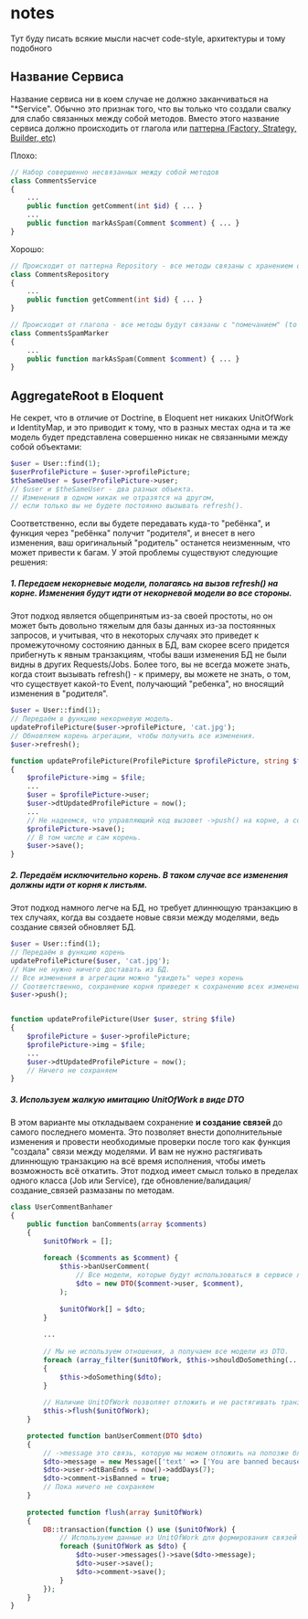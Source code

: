 # notes
Тут буду писать всякие мысли насчет code-style, архитектуры и тому подобного

## Название Сервиса
Название сервиса ни в коем случае не должно заканчиваться на "*Service". Обычно это признак того,
что вы только что создали свалку для слабо связанных между собой методов.
Вместо этого название сервиса должно происходить от глагола или [паттерна (Factory, Strategy, Builder, etc)](https://en.wikipedia.org/wiki/Software_design_pattern)

Плохо:
```php
// Набор совершенно несвязанных между собой методов
class CommentsService
{
    ...
    public function getComment(int $id) { ... }
    ...
    public function markAsSpam(Comment $comment) { ... }
}
```

Хорошо:
```php
// Происходит от паттерна Repository - все методы связаны с хранением объектов одного типа
class CommentsRepository
{
    ...
    public function getComment(int $id) { ... }
}

// Происходит от глагола - все методы будут связаны с "помечанием" (to mark) комментариев как "спам"
class CommentsSpamMarker
{
    ...
    public function markAsSpam(Comment $comment) { ... }
}
```

## AggregateRoot в Eloquent
Не секрет, что в отличие от Doctrine, в Eloquent нет никаких UnitOfWork и IdentityMap,
и это приводит к тому, что в разных местах одна и та же модель
будет представлена совершенно никак не связанными между собой объектами:
```php
$user = User::find(1);
$userProfilePicture = $user->profilePicture;
$theSameUser = $userProfilePicture->user; 
// $user и $theSameUser - два разных объекта.
// Изменения в одном никак не отразятся на другом,
// если только вы не будете постоянно вызывать refresh().
```
Соответственно, если вы будете передавать куда-то "ребёнка", и функция через "ребёнка" получит "родителя", и внесет в него изменения, ваш оригинальный "родитель" останется неизменным, что может привести к багам. У этой проблемы существуют следующие решения:

##### 1. Передаем некорневые модели, полагаясь на вызов refresh() на корне. Изменения будут идти от некорневой модели во все стороны.

Этот подход является общепринятым из-за своей простоты, но он может быть довольно тяжелым для базы данных из-за постоянных запросов, и учитывая, что в некоторых случаях это приведет к промежуточному состоянию данных в БД, вам скорее всего придется прибегнуть к явным транзакциям, чтобы ваши изменения БД не были видны в других Requests/Jobs. Более того, вы не всегда можете знать, когда стоит вызывать refresh() - к примеру, вы можете не знать, о том, что существует какой-то Event, получающий "ребенка", но вносящий изменения в "родителя".
```php
$user = User::find(1);
// Передаём в функцию некорневую модель.
updateProfilePicture($user->profilePicture, 'cat.jpg');
// Обновляем корень агрегации, чтобы получить все изменения.
$user->refresh();

function updateProfilePicture(ProfilePicture $profilePicture, string $file)
{
    $profilePicture->img = $file;
    ...
    $user = $profilePicture->user;
    $user->dtUpdatedProfilePicture = now();
    ...
    // Не надеемся, что управляющий код вызовет ->push() на корне, а сохраняем всё прямо на месте. 
    $profilePicture->save();
    // В том числе и сам корень.
    $user->save();
}
```

##### 2. Передаём исключительно корень. В таком случае все изменения должны идти от корня к листьям.

Этот подход намного легче на БД, но требует длиннющую транзакцию в тех случаях, когда вы создаете новые связи между моделями, ведь создание связей обновляет БД.
```php
$user = User::find(1);
// Передаём в функцию корень
updateProfilePicture($user, 'cat.jpg');
// Нам не нужно ничего доставать из БД.
// Все изменения в агрегации можно "увидеть" через корень
// Соответственно, сохранение корня приведет к сохранению всех изменений.
$user->push();


function updateProfilePicture(User $user, string $file)
{
    $profilePicture = $user->profilePicture;
    $profilePicture->img = $file;
    ...
    $user->dtUpdatedProfilePicture = now();
    // Ничего не сохраняем
}
```

##### 3. Используем жалкую имитацию UnitOfWork в виде DTO
В этом варианте мы откладываем сохранение __и создание связей__ до самого последнего момента. Это позволяет внести дополнительные изменения и провести необходимые проверки после того как функция "создала" связи между моделями. И вам не нужно растягивать длиннющую транзакцию на всё время исполнения, чтобы иметь возможность всё откатить. Этот подход имеет смысл только в пределах одного класса (Job или Service), где обновление/валидация/создание_связей размазаны по методам.
```php
class UserCommentBanhamer
{
    public function banComments(array $comments)
    {
        $unitOfWork = [];
    
        foreach ($comments as $comment) {
            $this->banUserComment(
                // Все модели, которые будут использоваться в сервисе лежат в DTO.
                $dto = new DTO($comment->user, $comment),
            );
            
            $unitOfWork[] = $dto;
        }
        
        ...
        
        // Мы не используем отношения, а получаем все модели из DTO.
        foreach (array_filter($unitOfWork, $this->shouldDoSomething(...)) as $dto)
        {
            $this->doSomething($dto);
        }
        
        // Наличие UnitOfWork позволяет отложить и не растягивать транзакцию на всё время исполнения
        $this->flush($unitOfWork);
    }

    protected function banUserComment(DTO $dto)
    {
        // ->message это связь, которую мы можем отложить на попозже благодаря UnitOfWork
        $dto->message = new Message(['text' => ['You are banned because of your', new Link('comment', route('comments', [$dto->comment->id]))]]);
        $dto->user->dtBanEnds = now()->addDays(7);
        $dto->comment->isBanned = true;
        // Пока ничего не сохраняем
    }
    
    protected function flush(array $unitOfWork)
    {
        DB::transaction(function () use ($unitOfWork) {
            // Используем данные из UnitOfWork для формирования связей между моделями
            foreach ($unitOfWork as $dto) {
                $dto->user->messages()->save($dto->message);
                $dto->user->save();
                $dto->comment->save();
            }
        });
    }
}





